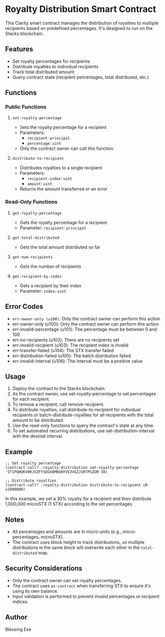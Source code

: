 # Royalty Distribution Smart Contract

This Clarity smart contract manages the distribution of royalties to multiple recipients based on predefined percentages. It's designed to run on the Stacks blockchain.

## Features

- Set royalty percentages for recipients
- Distribute royalties to individual recipients
- Track total distributed amount
- Query contract state (recipient percentages, total distributed, etc.)

## Functions

### Public Functions

1. `set-royalty-percentage`
   - Sets the royalty percentage for a recipient
   - Parameters: 
     - `recipient`: `principal`
     - `percentage`: `uint`
   - Only the contract owner can call this function

2. `distribute-to-recipient`
   - Distributes royalties to a single recipient
   - Parameters:
     - `recipient-index`: `uint`
     - `amount`: `uint`
   - Returns the amount transferred or an error

### Read-Only Functions

1. `get-royalty-percentage`
   - Gets the royalty percentage for a recipient
   - Parameter: `recipient`: `principal`

2. `get-total-distributed`
   - Gets the total amount distributed so far

3. `get-num-recipients`
   - Gets the number of recipients

4. `get-recipient-by-index`
   - Gets a recipient by their index
   - Parameter: `index`: `uint`

## Error Codes

- `err-owner-only (u100)`: Only the contract owner can perform this action
- err-owner-only (u100): Only the contract owner can perform this action
- err-invalid-percentage (u101): The percentage must be between 0 and 100
- err-no-recipients (u102): There are no recipients set
- err-invalid-recipient (u103): The recipient index is invalid
- err-transfer-failed (u104): The STX transfer failed
- err-distribution-failed (u105): The batch distribution failed
- err-invalid-interval (u106): The interval must be a positive value

## Usage

1. Deploy the contract to the Stacks blockchain.
2. As the contract owner, use set-royalty-percentage to set percentages for each recipient.
3. To remove a recipient, call remove-recipient.
4. To distribute royalties, call distribute-to-recipient for individual recipients or batch-distribute-royalties for all recipients with the total amount to be distributed.
5. Use the read-only functions to query the contract's state at any time.
6. To set automated recurring distributions, use set-distribution-interval with the desired interval.

## Example

```clarity
;; Set royalty percentage
(contract-call? .royalty-distribution set-royalty-percentage 'ST1PQHQKV0RJXZFY1DGX8MNSNYVE3VGZJSRTPGZGM 30)

;; Distribute royalties
(contract-call? .royalty-distribution distribute-to-recipient u0 u1000000)
```

In this example, we set a 30% royalty for a recipient and then distribute 1,000,000 microSTX (1 STX) according to the set percentages.

## Notes

- All percentages and amounts are in micro-units (e.g., micro-percentages, microSTX).
- The contract uses block height to track distributions, so multiple distributions in the same block will overwrite each other in the `total-distributed` map.

## Security Considerations

- Only the contract owner can set royalty percentages.
- The contract uses `as-contract` when transferring STX to ensure it's using its own balance.
- Input validation is performed to prevent invalid percentages or recipient indices.

## Author

Blessing Eze
